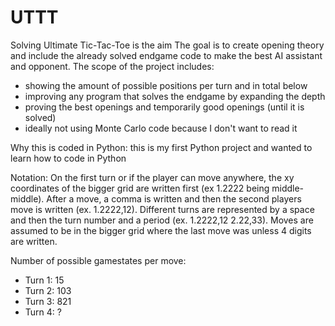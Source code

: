 # UTTT
Solving Ultimate Tic-Tac-Toe is the aim
The goal is to create opening theory and include the already solved endgame code to make the best AI assistant and opponent. 
The scope of the project includes:
- showing the amount of possible positions per turn and in total below 
- improving any program that solves the endgame by expanding the depth
- proving the best openings and temporarily good openings (until it is solved)
- ideally not using Monte Carlo code because I don't want to read it

Why this is coded in Python: this is my first Python project and wanted to learn how to code in Python

Notation: On the first turn or if the player can move anywhere, the xy coordinates of the bigger grid are written first (ex 1.2222 being middle-middle). After a move, a comma is written and then the second players move is written (ex. 1.2222,12). Different turns are represented by a space and then the turn number and a period (ex. 1.2222,12 2.22,33). Moves are assumed to be in the bigger grid where the last move was unless 4 digits are written.

Number of possible gamestates per move:
- Turn 1: 15 
- Turn 2: 103
- Turn 3: 821
- Turn 4: ?
